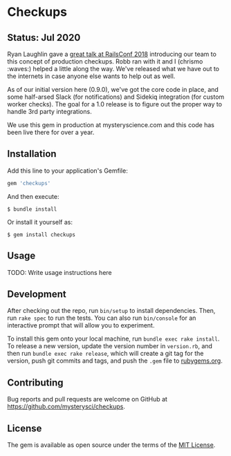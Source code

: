 # Checkups

## Status: Jul 2020

Ryan Laughlin gave a [great talk at RailsConf
2018](https://www.youtube.com/watch?v=gEAlhKaK2I4) introducing our team to this
concept of production checkups. Robb ran with it and I (chrismo :waves:) helped
a little along the way. We've released what we have out to the internets in case
anyone else wants to help out as well.

As of our initial version here (0.9.0), we've got the core code in place, and
some half-arsed Slack (for notifications) and Sidekiq integration (for custom
worker checks). The goal for a 1.0 release is to figure out the proper way to
handle 3rd party integrations.

We use this gem in production at mysteryscience.com and this code has been live
there for over a year.

## Installation

Add this line to your application's Gemfile:

```ruby
gem 'checkups'
```

And then execute:

    $ bundle install

Or install it yourself as:

    $ gem install checkups

## Usage

TODO: Write usage instructions here

## Development

After checking out the repo, run `bin/setup` to install dependencies. Then, run
`rake spec` to run the tests. You can also run `bin/console` for an interactive
prompt that will allow you to experiment.

To install this gem onto your local machine, run `bundle exec rake install`. To
release a new version, update the version number in `version.rb`, and then run
`bundle exec rake release`, which will create a git tag for the version, push
git commits and tags, and push the `.gem` file to
[rubygems.org](https://rubygems.org).

## Contributing

Bug reports and pull requests are welcome on GitHub at
https://github.com/mysterysci/checkups.


## License

The gem is available as open source under the terms of the [MIT
License](https://opensource.org/licenses/MIT).
